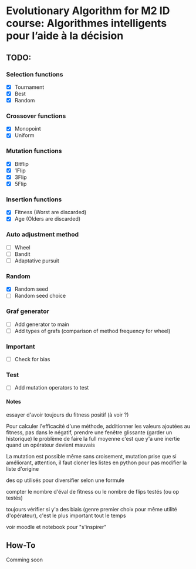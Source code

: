 # Evolutionary Algorithm for M2 ID course: Algorithmes intelligents pour l’aide à la décision

## TODO:
### Selection functions
- [X] Tournament
- [X] Best
- [X] Random

### Crossover functions
- [X] Monopoint
- [X] Uniform

### Mutation functions
- [X] Bitflip
- [X] 1Flip
- [X] 3Flip
- [X] 5Flip

### Insertion functions
- [X] Fitness (Worst are discarded)
- [X] Age (Olders are discarded)

### Auto adjustment method
- [ ] Wheel
- [ ] Bandit
- [ ] Adaptative pursuit

### Random
- [X] Random seed
- [ ] Random seed choice

### Graf generator
- [ ] Add generator to main
- [ ] Add types of grafs (comparison of method frequency for wheel)

### Important
- [ ] Check for bias

### Test
- [ ] Add mutation operators to test


#### Notes

essayer d'avoir toujours du fitness positif (à voir ?)

Pour calculer l'efficacité d'une méthode, additionner les valeurs ajoutées au fitness, pas dans le négatif, prendre une fenêtre glissante (garder un historique) le problème de faire la full moyenne c'est que y'a une inertie quand un opérateur devient mauvais

La mutation est possible même sans croisement, mutation prise que si améliorant, attention, il faut cloner les listes en python pour pas modifier la liste d'origine
 
des op utilisés pour diversifier selon une formule

compter le nombre d'éval de fitness ou le nombre de flips testés (ou op testés)

toujours vérifier si y'a des biais (genre premier choix pour même utilité d'opérateur), c'est le plus important tout le temps

voir moodle et notebook pour "s'inspirer"

## How-To
Comming soon
